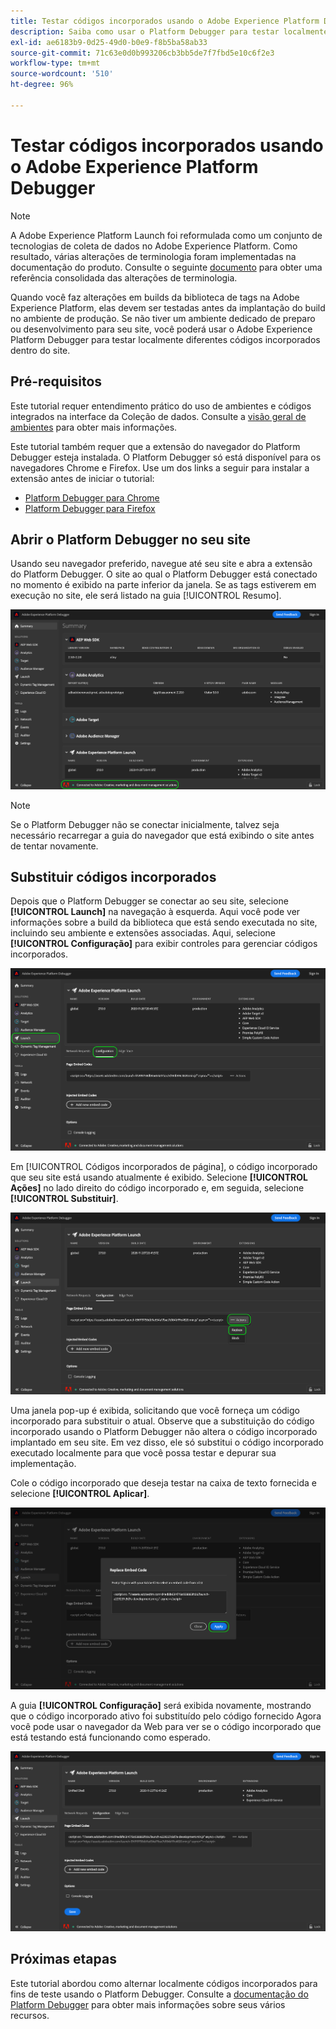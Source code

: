 ```yaml
---
title: Testar códigos incorporados usando o Adobe Experience Platform Debugger
description: Saiba como usar o Platform Debugger para testar localmente diferentes códigos incorporados para o Adobe Experience Platform em seu site.
exl-id: ae6183b9-0d25-49d0-b0e9-f8b5ba58ab33
source-git-commit: 71c63e0d0b993206cb3bb5de7f7fbd5e10c6f2e3
workflow-type: tm+mt
source-wordcount: '510'
ht-degree: 96%

---
```


# Testar códigos incorporados usando o Adobe Experience Platform Debugger

>[!NOTE]
>
>A Adobe Experience Platform Launch foi reformulada como um conjunto de tecnologias de coleta de dados no Adobe Experience Platform. Como resultado, várias alterações de terminologia foram implementadas na documentação do produto. Consulte o seguinte [documento](../../term-updates.md) para obter uma referência consolidada das alterações de terminologia.

Quando você faz alterações em builds da biblioteca de tags na Adobe Experience Platform, elas devem ser testadas antes da implantação do build no ambiente de produção. Se não tiver um ambiente dedicado de preparo ou desenvolvimento para seu site, você poderá usar o Adobe Experience Platform Debugger para testar localmente diferentes códigos incorporados dentro do site.

## Pré-requisitos

Este tutorial requer entendimento prático do uso de ambientes e códigos integrados na interface da Coleção de dados. Consulte a [visão geral de ambientes](./environments.md) para obter mais informações.

Este tutorial também requer que a extensão do navegador do Platform Debugger esteja instalada. O Platform Debugger só está disponível para os navegadores Chrome e Firefox. Use um dos links a seguir para instalar a extensão antes de iniciar o tutorial:

* [Platform Debugger para Chrome](https://chrome.google.com/webstore/detail/adobe-experience-platform/bfnnokhpnncpkdmbokanobigaccjkpob)
* [Platform Debugger para Firefox](https://addons.mozilla.org/pt-BR/firefox/addon/adobe-experience-platform-dbg/)

## Abrir o Platform Debugger no seu site

Usando seu navegador preferido, navegue até seu site e abra a extensão do Platform Debugger. O site ao qual o Platform Debugger está conectado no momento é exibido na parte inferior da janela. Se as tags estiverem em execução no site, ele será listado na guia [!UICONTROL Resumo].

![](./images/embed-code-testing/summary.png)

>[!NOTE]
>
>Se o Platform Debugger não se conectar inicialmente, talvez seja necessário recarregar a guia do navegador que está exibindo o site antes de tentar novamente.

## Substituir códigos incorporados

Depois que o Platform Debugger se conectar ao seu site, selecione **[!UICONTROL Launch]** na navegação à esquerda. Aqui você pode ver informações sobre a build da biblioteca que está sendo executada no site, incluindo seu ambiente e extensões associadas. Aqui, selecione **[!UICONTROL Configuração]** para exibir controles para gerenciar códigos incorporados.

![](./images/embed-code-testing/launch-tab.png)

Em [!UICONTROL Códigos incorporados de página], o código incorporado que seu site está usando atualmente é exibido. Selecione **[!UICONTROL Ações]** no lado direito do código incorporado e, em seguida, selecione **[!UICONTROL Substituir]**.

![](./images/embed-code-testing/replace.png)

Uma janela pop-up é exibida, solicitando que você forneça um código incorporado para substituir o atual. Observe que a substituição do código incorporado usando o Platform Debugger não altera o código incorporado implantado em seu site. Em vez disso, ele só substitui o código incorporado executado localmente para que você possa testar e depurar sua implementação.

Cole o código incorporado que deseja testar na caixa de texto fornecida e selecione **[!UICONTROL Aplicar]**.

![](./images/embed-code-testing/paste-code.png)

A guia **[!UICONTROL Configuração]** será exibida novamente, mostrando que o código incorporado ativo foi substituído pelo código fornecido Agora você pode usar o navegador da Web para ver se o código incorporado que está testando está funcionando como esperado.

![](./images/embed-code-testing/code-replaced.png)

## Próximas etapas

Este tutorial abordou como alternar localmente códigos incorporados para fins de teste usando o Platform Debugger. Consulte a [documentação do Platform Debugger](../../../debugger/home.md) para obter mais informações sobre seus vários recursos.
